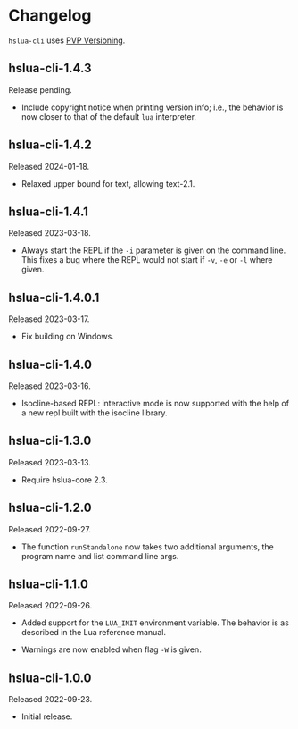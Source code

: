 # Changelog

`hslua-cli` uses [PVP Versioning](https://pvp.haskell.org).

## hslua-cli-1.4.3

Release pending.

-   Include copyright notice when printing version info; i.e., the
    behavior is now closer to that of the default `lua`
    interpreter.

## hslua-cli-1.4.2

Released 2024-01-18.

-   Relaxed upper bound for text, allowing text-2.1.

## hslua-cli-1.4.1

Released 2023-03-18.

-   Always start the REPL if the `-i` parameter is given on the
    command line. This fixes a bug where the REPL would not start
    if `-v`, `-e` or `-l` where given.

## hslua-cli-1.4.0.1

Released 2023-03-17.

-   Fix building on Windows.

## hslua-cli-1.4.0

Released 2023-03-16.

-   Isocline-based REPL: interactive mode is now supported with
    the help of a new repl built with the isocline library.

## hslua-cli-1.3.0

Released 2023-03-13.

-   Require hslua-core 2.3.

## hslua-cli-1.2.0

Released 2022-09-27.

-   The function `runStandalone` now takes two additional
    arguments, the program name and list command line args.

## hslua-cli-1.1.0

Released 2022-09-26.

-   Added support for the `LUA_INIT` environment variable. The
    behavior is as described in the Lua reference manual.

-   Warnings are now enabled when flag `-W` is given.

## hslua-cli-1.0.0

Released 2022-09-23.

-   Initial release.
